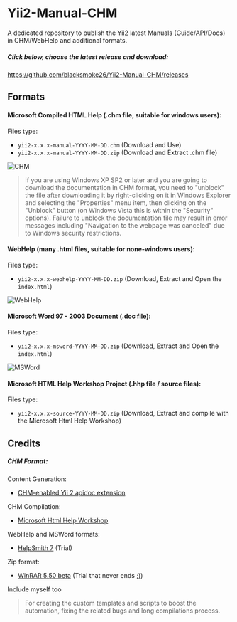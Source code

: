 # Yii2-Manual-CHM

A dedicated repository to publish the Yii2 latest Manuals (Guide/API/Docs) in CHM/WebHelp and additional formats.

##### Click below, choose the latest release and download:
https://github.com/blacksmoke26/Yii2-Manual-CHM/releases

## Formats

#### Microsoft Compiled HTML Help (.chm file, suitable for windows users):
Files type:
 - `yii2-x.x.x-manual-YYYY-MM-DD.chm` (Download and Use)
 - `yii2-x.x.x-manual-YYYY-MM-DD.zip` (Download and Extract .chm file)

![CHM](https://image.ibb.co/fTzJxv/manual_chm.png)

> If you are using Windows XP SP2 or later and you are going to download the documentation in CHM format, you need to "unblock" the file after downloading it by right-clicking on it in Windows Explorer and selecting the "Properties" menu item, then clicking on the "Unblock" button (on Windows Vista this is within the "Security" options). Failure to unblock the documentation file may result in error messages including "Navigation to the webpage was canceled" due to Windows security restrictions.

#### WebHelp (many .html files, suitable for none-windows users):
Files type:
 - `yii2-x.x.x-webhelp-YYYY-MM-DD.zip` (Download, Extract and Open the `index.html`)

![WebHelp](https://image.ibb.co/eA3NPa/manual_webhelp.png)

#### Microsoft Word 97 - 2003 Document (.doc file):
Files type:
 - `yii2-x.x.x-msword-YYYY-MM-DD.zip` (Download, Extract and Open the `index.html`)

![MSWord](https://image.ibb.co/nBrbja/manual_word.png)

#### Microsoft HTML Help Workshop Project (.hhp file / source files):
Files type:
 - `yii2-x.x.x-source-YYYY-MM-DD.zip` (Download, Extract and compile with the Microsoft Html Help Workshop)

## Credits

##### CHM Format:
Content Generation:
 - [CHM-enabled Yii 2 apidoc extension](https://github.com/bisubus/yii2-apidocchm)

CHM Compilation:
 - [Microsoft Html Help Workshop](https://msdn.microsoft.com/en-us/library/windows/desktop/ms670169(v=vs.85).aspx)

WebHelp and MSWord formats: 
 - [HelpSmith 7](https://www.helpsmith.com/) (Trial)

Zip format: 
 - [WinRAR 5.50 beta](http://www.rarlab.com/) (Trial that never ends ;))

Include myself too
> For creating the custom templates and scripts to boost the automation, fixing the related bugs and long compilations process.
